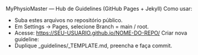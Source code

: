 MyPhysioMaster — Hub de Guidelines (GitHub Pages + Jekyll)
Como usar:
- Suba estes arquivos no repositório público.
- Em Settings → Pages, selecione Branch = main / root.
- Acesse: https://SEU-USUARIO.github.io/NOME-DO-REPO/
Criar nova guideline:
- Duplique _guidelines/_TEMPLATE.md, preencha e faça commit.
